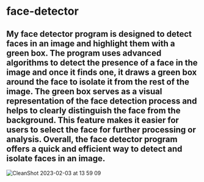 # face-detector
## My face detector program is designed to detect faces in an image and highlight them with a green box. The program uses advanced algorithms to detect the presence of a face in the image and once it finds one, it draws a green box around the face to isolate it from the rest of the image. The green box serves as a visual representation of the face detection process and helps to clearly distinguish the face from the background. This feature makes it easier for users to select the face for further processing or analysis. Overall, the face detector program offers a quick and efficient way to detect and isolate faces in an image.
![CleanShot 2023-02-03 at 13 59 09](https://user-images.githubusercontent.com/35701616/216685844-d951ed78-1cf2-4a5a-9a97-4c97ebda9c46.png)
